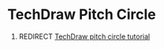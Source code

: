 # TechDraw Pitch Circle

1.  REDIRECT [TechDraw pitch circle tutorial](TechDraw_pitch_circle_tutorial.md)

